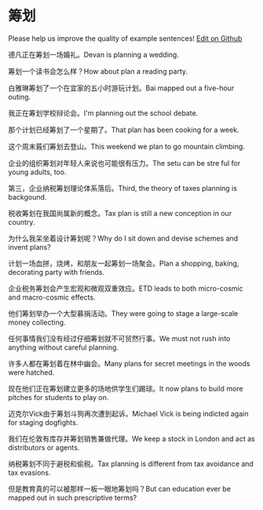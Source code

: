 # 筹划

Please help us improve the quality of example sentences! [Edit on Github](https://github.com/jiyushe/jiyu-example-sentence-source/blob/main/chinese/chouhua_1.md)

<p><span class="chinese">德凡正在筹划一场婚礼。</span><span class="english">Devan is planning a wedding.</span></p>

<p><span class="chinese">筹划一个读书会怎么样？</span><span class="english">How about plan a reading party.</span></p>

<p><span class="chinese">白雅琳筹划了一个在宜家的五小时游玩计划。</span><span class="english">Bai mapped out a five-hour outing.</span></p>

<p><span class="chinese">我正在筹划学校辩论会。</span><span class="english">I'm planning out the school debate.</span></p>

<p><span class="chinese">那个计划已经筹划了一个星期了。</span><span class="english">That plan has been cooking for a week.</span></p>

<p><span class="chinese">这个周末莪们筹划去登山。</span><span class="english">This weekend we plan to go mountain climbing.</span></p>

<p><span class="chinese">企业的组织筹划对年轻人来说也可能很有压力。</span><span class="english">The setu can be stre ful for young adults, too.</span></p>

<p><span class="chinese">第三，企业纳税筹划理论体系落后。</span><span class="english">Third, the theory of taxes planning is backgound.</span></p>

<p><span class="chinese">税收筹划在我国尚属新的概念。</span><span class="english">Tax plan is still a new conception in our country.</span></p>

<p><span class="chinese">为什么我呆坐着设计筹划呢？</span><span class="english">Why do I sit down and devise schemes and invent plans?</span></p>

<p><span class="chinese">计划一场血拼，烧烤，和朋友一起筹划一场聚会。</span><span class="english">Plan a shopping, baking, decorating party with friends.</span></p>

<p><span class="chinese">企业税务筹划会产生宏观和微观双重效应。</span><span class="english">ETD leads to both micro-cosmic and macro-cosmic effects.</span></p>

<p><span class="chinese">他们筹划举办一个大型募捐活动。</span><span class="english">They were going to stage a large-scale money collecting.</span></p>

<p><span class="chinese">任何事情我们没有经过仔细筹划就不可贸然行事。</span><span class="english">We must not rush into anything without careful planning.</span></p>

<p><span class="chinese">许多人都在筹划着在林中幽会。</span><span class="english">Many plans for secret meetings in the woods were hatched.</span></p>

<p><span class="chinese">现在他们正在筹划建立更多的场地供学生们踢球。</span><span class="english">It now plans to build more pitches for students to play on.</span></p>

<p><span class="chinese">迈克尔Vick由于筹划斗狗再次遭到起诉。</span><span class="english">Michael Vick is being indicted again for staging dogfights.</span></p>

<p><span class="chinese">我们在伦敦有库存并筹划销售兼做代理。</span><span class="english">We keep a stock in London and act as distributors or agents.</span></p>

<p><span class="chinese">纳税筹划不同于避税和偷税。</span><span class="english">Tax planning is different from tax avoidance and tax evasions.</span></p>

<p><span class="chinese">但是教育真的可以被那样一板一眼地筹划吗？</span><span class="english">But can education ever be mapped out in such prescriptive terms?</span></p>

